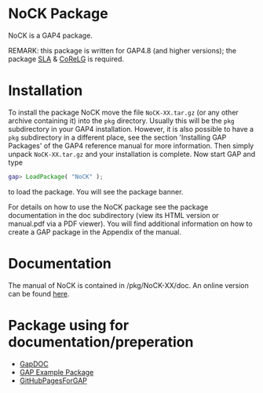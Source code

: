 # NoCK Package

NoCK is a GAP4 package. 

REMARK: this package is written for GAP4.8 (and higher versions); the package [SLA](http://www.science.unitn.it/~degraaf/sla.html) & [CoReLG](http://users.monash.edu/~heikod/corelg/) is required.


# Installation

To install the package NoCK move the file `NoCK-XX.tar.gz` (or any other archive containing it) into the `pkg` directory.
Usually this will be the `pkg` subdirectory in your GAP4 installation. However, it is also possible to have a `pkg` subdirectory in a different place, see the section 'Installing GAP Packages' of the GAP4 reference manual for more information. Then simply unpack `NoCK-XX.tar.gz` and your installation is complete.
Now start GAP and type
```gap
gap> LoadPackage( "NoCK" );
```
to load the package. You will see the package banner.

For details on how to use the NoCK package see the package documentation in the doc subdirectory (view its HTML version or manual.pdf via a PDF viewer). You will find additional information on how to create a GAP package in the Appendix of the manual.

# Documentation

The manual of NoCK is contained in /pkg/NoCK-XX/doc. An online version can be found [here](https://pjastr.github.io/NoCK/doc/chap0.html).

# Package using for documentation/preperation

* [GapDOC](http://www.math.rwth-aachen.de/~Frank.Luebeck/GAPDoc/index.html)
* [GAP Example Package](http://gap-packages.github.io/example/)
* [GitHubPagesForGAP](https://github.com/gap-system/GitHubPagesForGAP)

